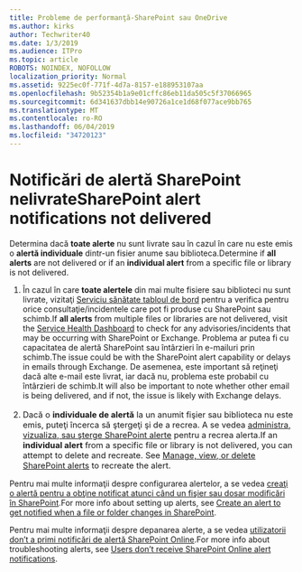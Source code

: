 ```yaml
---
title: Probleme de performanţă-SharePoint sau OneDrive
ms.author: kirks
author: Techwriter40
ms.date: 1/3/2019
ms.audience: ITPro
ms.topic: article
ROBOTS: NOINDEX, NOFOLLOW
localization_priority: Normal
ms.assetid: 9225ec0f-771f-4d7a-8157-e188953107aa
ms.openlocfilehash: 9b52354b1a9e01cffc86eb11da505c5f37066965
ms.sourcegitcommit: 6d341637dbb14e90726a1ce1d68f077ace9bb765
ms.translationtype: MT
ms.contentlocale: ro-RO
ms.lasthandoff: 06/04/2019
ms.locfileid: "34720123"
---
```

# <a name="sharepoint-alert-notifications-not-delivered"></a><span data-ttu-id="145d4-102">Notificări de alertă SharePoint nelivrate</span><span class="sxs-lookup"><span data-stu-id="145d4-102">SharePoint alert notifications not delivered</span></span> 

<p style="mso-margin-top-alt: auto; mso-margin-bottom-alt: auto; line-height: normal;"><span data-ttu-id="145d4-103"><span style="mso-fareast-font-family: 'Times New Roman'; mso-bidi-font-family: Calibri; mso-bidi-theme-font: minor-latin;">Determina dacă <strong>toate alerte</strong> nu sunt livrate sau în cazul în care nu este emis o <strong>alertă individuale</strong> dintr-un fisier anume sau biblioteca.</span></span><span class="sxs-lookup"><span data-stu-id="145d4-103"><span style="mso-fareast-font-family: 'Times New Roman'; mso-bidi-font-family: Calibri; mso-bidi-theme-font: minor-latin;">Determine if <strong>all alerts</strong> are not delivered or if an <strong>individual alert</strong> from a specific file or library is not delivered.</span></span></span></p> <ol> <li><span data-ttu-id="145d4-104"><span style="mso-fareast-font-family: 'Times New Roman'; mso-bidi-font-family: Calibri; mso-bidi-theme-font: minor-latin;">În cazul în care <strong style="mso-bidi-font-weight: normal;">toate alertele</strong> din mai multe fisiere sau biblioteci nu sunt livrate, vizitaţi <a href="https://admin.microsoft.com/AdminPortal/Home#/servicehealth">Serviciu sănătate tabloul de bord</a> pentru a verifica pentru orice consultaţie/incidentele care pot fi produse cu SharePoint sau schimb.</span><span class="sxs-lookup"><span data-stu-id="145d4-104"><span style="mso-fareast-font-family: 'Times New Roman'; mso-bidi-font-family: Calibri; mso-bidi-theme-font: minor-latin;">If <strong style="mso-bidi-font-weight: normal;">all alerts</strong> from multiple files or libraries are not delivered, visit the <a href="https://admin.microsoft.com/AdminPortal/Home#/servicehealth">Service Health Dashboard</a> to check for any advisories/incidents that may be occurring with SharePoint or Exchange.</span></span> <span data-ttu-id="145d4-105">Problema ar putea fi cu capacitatea de alertă SharePoint sau întârzieri în e-mailuri prin schimb.</span><span class="sxs-lookup"><span data-stu-id="145d4-105">The issue could be with the SharePoint alert capability or delays in emails through Exchange.</span></span> <span data-ttu-id="145d4-106">De asemenea, este important să reţineţi dacă alte e-mail este livrat, iar dacă nu, problema este probabil cu întârzieri de schimb.</span><span class="sxs-lookup"><span data-stu-id="145d4-106">It will also be important to note whether other email is being delivered, and if not, the issue is likely with Exchange delays.</span></span> <br /><br /></span></li> <li style="line-height: normal; font-size: 11pt; font-style: normal; font-weight: 400;"><span data-ttu-id="145d4-107"><span style="mso-bidi-font-family: Calibri; mso-bidi-theme-font: minor-latin;">Dacă o</span> <strong><span style="mso-fareast-font-family: 'Times New Roman'; mso-bidi-font-family: Calibri; mso-bidi-theme-font: minor-latin;">individuale de alertă</span></strong> <span style="mso-fareast-font-family: 'Times New Roman'; mso-bidi-font-family: Calibri; mso-bidi-theme-font: minor-latin;">la un anumit fişier sau biblioteca nu este emis, puteţi încerca să ştergeţi şi de a recrea. A se vedea</span> <span style="mso-bidi-font-family: Calibri; mso-bidi-theme-font: minor-latin;"> <a href="https://support.office.com/en-us/article/manage-view-or-delete-sharepoint-alerts-99dfb19c-9a90-4a8c-aba1-aa8c8afb0de2#ID0EAADAAA=Online">administra, vizualiza, sau şterge SharePoint alerte</a> pentru a recrea alerta.</span></span><span class="sxs-lookup"><span data-stu-id="145d4-107"><span style="mso-bidi-font-family: Calibri; mso-bidi-theme-font: minor-latin;">If an </span><strong><span style="mso-fareast-font-family: 'Times New Roman'; mso-bidi-font-family: Calibri; mso-bidi-theme-font: minor-latin;">individual alert</span></strong><span style="mso-fareast-font-family: 'Times New Roman'; mso-bidi-font-family: Calibri; mso-bidi-theme-font: minor-latin;"> from a specific file or library is not delivered, you can attempt to delete and recreate. See</span><span style="mso-bidi-font-family: Calibri; mso-bidi-theme-font: minor-latin;"> <a href="https://support.office.com/en-us/article/manage-view-or-delete-sharepoint-alerts-99dfb19c-9a90-4a8c-aba1-aa8c8afb0de2#ID0EAADAAA=Online">Manage, view, or delete SharePoint alerts</a> to recreate the alert. </span></span></span></li> </ol> <p style="mso-margin-top-alt: auto; mso-margin-bottom-alt: auto; line-height: normal;"><span data-ttu-id="145d4-108"><span style="mso-bidi-font-family: Calibri; mso-bidi-theme-font: minor-latin;">Pentru mai multe informaţii despre configurarea alertelor, a se vedea <span style="color: #333333;"> <a href="https://support.office.com/en-us/article/create-an-alert-to-get-notified-when-a-file-or-folder-changes-in-sharepoint-e5a79e7b-a146-46da-a9ef-d65409ba8918">creaţi o alertă pentru a obţine notificat atunci când un fişier sau dosar modificări în SharePoint</a>.</span></span></span><span class="sxs-lookup"><span data-stu-id="145d4-108"><span style="mso-bidi-font-family: Calibri; mso-bidi-theme-font: minor-latin;">For more info about setting up alerts, see <span style="color: #333333;"><a href="https://support.office.com/en-us/article/create-an-alert-to-get-notified-when-a-file-or-folder-changes-in-sharepoint-e5a79e7b-a146-46da-a9ef-d65409ba8918">Create an alert to get notified when a file or folder changes in SharePoint</a>. </span></span></span></span></p> <p style="mso-margin-top-alt: auto; mso-margin-bottom-alt: auto; line-height: normal;"><span data-ttu-id="145d4-109"><span style="mso-bidi-font-family: Calibri; mso-bidi-theme-font: minor-latin;">Pentru mai multe informaţii despre depanarea alerte, a se vedea <a href="https://support.office.com/en-us/article/users-don-t-receive-sharepoint-online-alert-notifications-14fc22dd-e873-482c-844d-f67ad41313f1">utilizatorii don&rsquo;t a primi notificări de alertă SharePoint Online</a>.</span></span><span class="sxs-lookup"><span data-stu-id="145d4-109"><span style="mso-bidi-font-family: Calibri; mso-bidi-theme-font: minor-latin;">For more info about troubleshooting alerts, see <a href="https://support.office.com/en-us/article/users-don-t-receive-sharepoint-online-alert-notifications-14fc22dd-e873-482c-844d-f67ad41313f1">Users don&rsquo;t receive SharePoint Online alert notifications</a>. </span></span></span></p> <p>&nbsp;</p>



